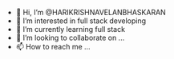 - 👋 Hi, I’m @HARIKRISHNAVELANBHASKARAN
- 👀 I’m interested in full stack developing
- 🌱 I’m currently learning full stack 
- 💞️ I’m looking to collaborate on ...
- 📫 How to reach me ...

<!---
HARIKRISHNAVELANBHASKARAN/HARIKRISHNAVELANBHASKARAN is a ✨ special ✨ repository because its `README.md` (this file) appears on your GitHub profile.
You can click the Preview link to take a look at your changes.
--->
